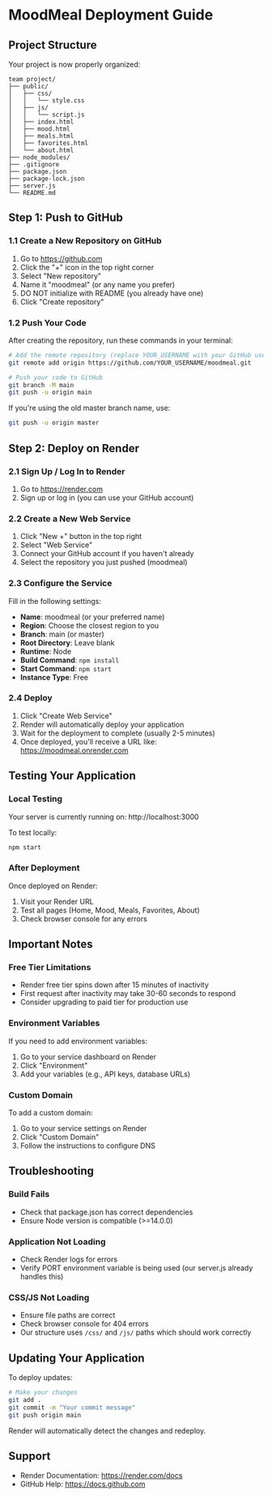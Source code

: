 # MoodMeal Deployment Guide

## Project Structure
Your project is now properly organized:
```
team project/
├── public/
│   ├── css/
│   │   └── style.css
│   ├── js/
│   │   └── script.js
│   ├── index.html
│   ├── mood.html
│   ├── meals.html
│   ├── favorites.html
│   └── about.html
├── node_modules/
├── .gitignore
├── package.json
├── package-lock.json
├── server.js
└── README.md
```

## Step 1: Push to GitHub

### 1.1 Create a New Repository on GitHub
1. Go to https://github.com
2. Click the "+" icon in the top right corner
3. Select "New repository"
4. Name it "moodmeal" (or any name you prefer)
5. DO NOT initialize with README (you already have one)
6. Click "Create repository"

### 1.2 Push Your Code
After creating the repository, run these commands in your terminal:

```bash
# Add the remote repository (replace YOUR_USERNAME with your GitHub username)
git remote add origin https://github.com/YOUR_USERNAME/moodmeal.git

# Push your code to GitHub
git branch -M main
git push -u origin main
```

If you're using the old master branch name, use:
```bash
git push -u origin master
```

## Step 2: Deploy on Render

### 2.1 Sign Up / Log In to Render
1. Go to https://render.com
2. Sign up or log in (you can use your GitHub account)

### 2.2 Create a New Web Service
1. Click "New +" button in the top right
2. Select "Web Service"
3. Connect your GitHub account if you haven't already
4. Select the repository you just pushed (moodmeal)

### 2.3 Configure the Service
Fill in the following settings:

- **Name**: moodmeal (or your preferred name)
- **Region**: Choose the closest region to you
- **Branch**: main (or master)
- **Root Directory**: Leave blank
- **Runtime**: Node
- **Build Command**: `npm install`
- **Start Command**: `npm start`
- **Instance Type**: Free

### 2.4 Deploy
1. Click "Create Web Service"
2. Render will automatically deploy your application
3. Wait for the deployment to complete (usually 2-5 minutes)
4. Once deployed, you'll receive a URL like: https://moodmeal.onrender.com

## Testing Your Application

### Local Testing
Your server is currently running on: http://localhost:3000

To test locally:
```bash
npm start
```

### After Deployment
Once deployed on Render:
1. Visit your Render URL
2. Test all pages (Home, Mood, Meals, Favorites, About)
3. Check browser console for any errors

## Important Notes

### Free Tier Limitations
- Render free tier spins down after 15 minutes of inactivity
- First request after inactivity may take 30-60 seconds to respond
- Consider upgrading to paid tier for production use

### Environment Variables
If you need to add environment variables:
1. Go to your service dashboard on Render
2. Click "Environment"
3. Add your variables (e.g., API keys, database URLs)

### Custom Domain
To add a custom domain:
1. Go to your service settings on Render
2. Click "Custom Domain"
3. Follow the instructions to configure DNS

## Troubleshooting

### Build Fails
- Check that package.json has correct dependencies
- Ensure Node version is compatible (>=14.0.0)

### Application Not Loading
- Check Render logs for errors
- Verify PORT environment variable is being used (our server.js already handles this)

### CSS/JS Not Loading
- Ensure file paths are correct
- Check browser console for 404 errors
- Our structure uses `/css/` and `/js/` paths which should work correctly

## Updating Your Application

To deploy updates:
```bash
# Make your changes
git add .
git commit -m "Your commit message"
git push origin main
```

Render will automatically detect the changes and redeploy.

## Support
- Render Documentation: https://render.com/docs
- GitHub Help: https://docs.github.com
